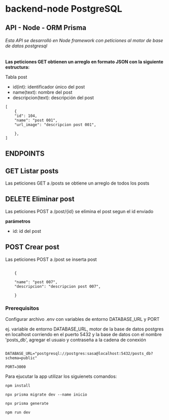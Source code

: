 # backend-node PostgreSQL
## API - Node - ORM Prisma

###### Esta API se desarrolló en Node framework con peticiones al motor de base de datos postgresql

**Las peticiones GET obtienen un arreglo en formato JSON con la siguiente estructura:**

Tabla post  

- id(int): identificador único del post
- name(text): nombre del post
- descripcion(text): descripción del post


```
[
    {
    "id": 104,
    "name": "post 001",
    "url_image": "descripcion post 001",

    },
]
```

## ENDPOINTS 

## GET Listar posts 
Las peticiones GET a /posts se obtiene un arreglo de todos los posts  


## DELETE Eliminar post
Las peticiones POST a /post/{id} se elimina el post segun el id enviado

**parámetros**
* id: id del post 


## POST Crear post 
Las peticiones POST a /post se inserta post 

```

    {

    "name": "post 007",
    "descripcion": "descripcion post 007",

    }

```


### Prerequisitos 

Configurar archivo .env con variables de entorno DATABASE_URL y PORT

ej. variable de entorno DATABASE_URL, motor de la base de datos postgres en localhost corriendo en el puerto 5432 y la base de datos con el nombre 'posts_db', agregar el usuaio y contraseña a la cadena de conexión 
```

DATABASE_URL="postgresql://postgres:sasa@localhost:5432/posts_db?schema=public"

PORT=3000

```


Para ejucutar la app utilizar los siguienets comandos:

```
npm install 

npx prisma migrate dev --name inicio

npx prisma generate 

npm run dev 


```


